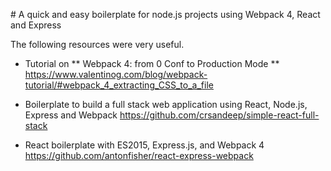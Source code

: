 # A quick and easy boilerplate for node.js projects using Webpack 4, React and Express

The following resources were very useful.

- Tutorial on ** Webpack 4: from 0 Conf to Production Mode ** <https://www.valentinog.com/blog/webpack-tutorial/#webpack_4_extracting_CSS_to_a_file>

- Boilerplate to build a full stack web application using React, Node.js, Express and Webpack <https://github.com/crsandeep/simple-react-full-stack>

- React boilerplate with ES2015, Express.js, and Webpack 4 <https://github.com/antonfisher/react-express-webpack>
